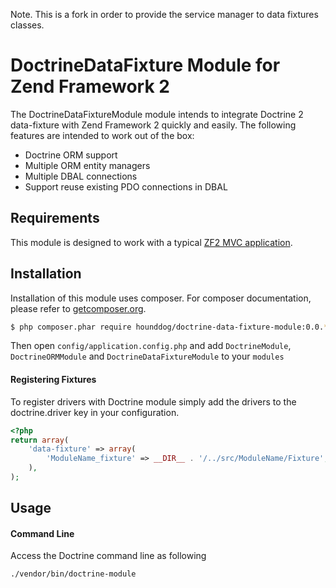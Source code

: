 Note. This is a fork in order to provide the service manager to data fixtures classes.

# DoctrineDataFixture Module for Zend Framework 2

The DoctrineDataFixtureModule module intends to integrate Doctrine 2 data-fixture with Zend Framework 2 quickly
and easily. The following features are intended to work out of the box:

  - Doctrine ORM support
  - Multiple ORM entity managers
  - Multiple DBAL connections
  - Support reuse existing PDO connections in DBAL

## Requirements

This module is designed to work with a typical [ZF2 MVC application](https://github.com/zendframework/ZendSkeletonApplication).

## Installation

Installation of this module uses composer. For composer documentation, please refer to
[getcomposer.org](http://getcomposer.org/).

```sh
$ php composer.phar require hounddog/doctrine-data-fixture-module:0.0.*
```

Then open `config/application.config.php` and add `DoctrineModule`, `DoctrineORMModule` and 
`DoctrineDataFixtureModule` to your `modules`

#### Registering Fixtures

To register drivers with Doctrine module simply add the drivers to the doctrine.driver key in your configuration.

```php
<?php
return array(
    'data-fixture' => array(
        'ModuleName_fixture' => __DIR__ . '/../src/ModuleName/Fixture',
    ),
);
```

## Usage

#### Command Line
Access the Doctrine command line as following

```sh
./vendor/bin/doctrine-module
```

